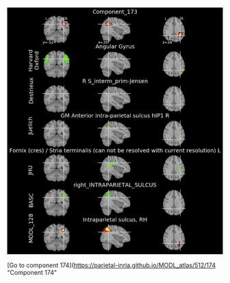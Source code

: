 


![173](preliminary/173.jpg "Component 173")

[Go to component 174](https://parietal-inria.github.io/MODL_atlas/512/174 "Component 174"